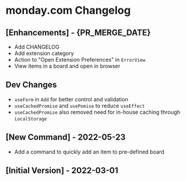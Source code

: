 # monday.com Changelog

## [Enhancements] - {PR_MERGE_DATE}

- Add CHANGELOG
- Add extension category
- Action to "Open Extension Preferences" in `ErrorView`
- View items in a board and open in browser

## Dev Changes
- `useForm` in `Add` for better control and validation
- `useCachedPromise` and `usePomise` to reduce `useEffect`
- `useCachedPromise` also removed need for in-house caching through `LocalStorage`

## [New Command] - 2022-05-23

- Add a command to quickly add an item to pre-defined board

## [Initial Version] - 2022-03-01
